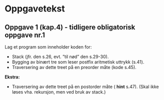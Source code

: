 # Oppgavetekst

## Oppgave 1 (kap.4) - tidligere obligatorisk oppgave nr.1

Lag et program som inneholder koden for:

- Stack (jfr. den s.26, evt. ”til nød” den s.29-30).
- Bygging av binært tre som leser postfix aritmetisk uttrykk (s.41).
- Traversering av dette treet på en preorder måte (kode s.45).

**Ekstra:**

- Traversering av dette treet på en postorder måte ( **hint** s.47).
(Skal ikke løses vha. rekursjon, men ved bruk av stack.)
